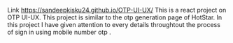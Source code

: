 Link https://sandeepkisku24.github.io/OTP-UI-UX/
This is a react project on OTP UI-UX. This project is similar to the otp generation page of HotStar. In this project I have given attention to every details throughtout the process of sign in using mobile number otp .
